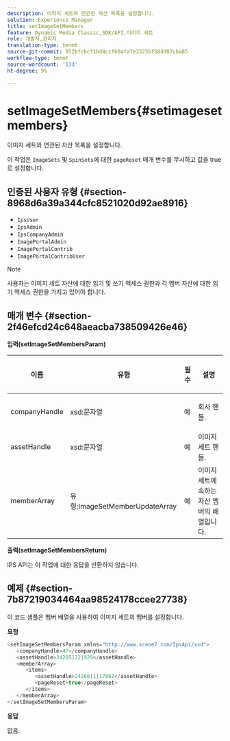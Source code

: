 ```yaml
---
description: 이미지 세트와 연관된 자산 목록을 설정합니다.
solution: Experience Manager
title: setImageSetMembers
feature: Dynamic Media Classic,SDK/API,이미지 세트
role: 개발자,관리자
translation-type: tm+mt
source-git-commit: 052bfcbcf1bd4ccf60afa7e3325bf58dd07cba85
workflow-type: tm+mt
source-wordcount: '133'
ht-degree: 9%

---
```



# setImageSetMembers{#setimagesetmembers}

이미지 세트와 연관된 자산 목록을 설정합니다.

이 작업은 `ImageSets` 및 `SpinSets`에 대한 `pageReset` 매개 변수를 무시하고 값을 true로 설정합니다.

## 인증된 사용자 유형 {#section-8968d6a39a344cfc8521020d92ae8916}

* `IpsUser`
* `IpsAdmin`
* `IpsCompanyAdmin`
* `ImagePortalAdmin`
* `ImagePortalContrib`
* `ImagePortalContribUser`

>[!NOTE]
>
>사용자는 이미지 세트 자산에 대한 읽기 및 쓰기 액세스 권한과 각 멤버 자산에 대한 읽기 액세스 권한을 가지고 있어야 합니다.

## 매개 변수 {#section-2f46efcd24c648aeacba738509426e46}

**입력(setImageSetMembersParam)**

<table id="table_0CBBB65BCEFD4125A4069A080DFC873A"> 
 <thead> 
  <tr> 
   <th colname="col1" class="entry"> <p>이름 </p> </th> 
   <th colname="col2" class="entry"> <p>유형 </p> </th> 
   <th colname="col3" class="entry"> <p>필수 </p> </th> 
   <th colname="col4" class="entry"> <p>설명 </p> </th> 
  </tr> 
 </thead>
 <tbody> 
  <tr> 
   <td colname="col1"> <p><span class="codeph"> <span class="varname"> companyHandle</span> </span> </p> </td> 
   <td colname="col2"> <p><span class="codeph"> xsd:문자열</span> </p> </td> 
   <td colname="col3"> <p>예 </p> </td> 
   <td colname="col4"> <p>회사 핸들. </p> </td> 
  </tr> 
  <tr> 
   <td colname="col1"> <span class="codeph"> <span class="varname"> assetHandle</span> </span> </td> 
   <td colname="col2"> <span class="codeph"> xsd:문자열</span> </td> 
   <td colname="col3"> 예 </td> 
   <td colname="col4"> 이미지 세트 핸들. </td> 
  </tr> 
  <tr> 
   <td colname="col1"> <span class="codeph"> <span class="varname"> memberArray</span> </span> </td> 
   <td colname="col2"> <span class="codeph"> 유형:ImageSetMemberUpdateArray</span> </td> 
   <td colname="col3"> 예 </td> 
   <td colname="col4"> 이미지 세트에 속하는 자산 멤버의 배열입니다. </td> 
  </tr> 
 </tbody> 
</table>

**출력(setImageSetMembersReturn)**

IPS API는 이 작업에 대한 응답을 반환하지 않습니다.

## 예제 {#section-7b87219034464aa98524178ccee27738}

이 코드 샘플은 멤버 배열을 사용하여 이미지 세트의 멤버를 설정합니다.

**요청**

```java
<setImageSetMembersParam xmlns="http://www.scene7.com/IpsApi/xsd">
   <companyHandle>47</companyHandle>
   <assetHandle>34205|22|929</assetHandle>
   <memberArray>
      <items>
         <assetHandle>24266|1|17062</assetHandle>
         <pageReset>true</pageReset>
      </items>
   </memberArray>
</setImageSetMembersParam>
```

**응답**

없음.
